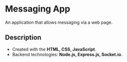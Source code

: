 # Messaging App
An application that allows messaging via a web page.

## Description
- Created with the **HTML, CSS, JavaScript**.
- Backend technologies: **Node.js, Express.js, Socket.io**.
